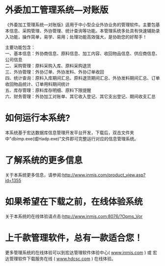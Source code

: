 # 外委加工管理系统—对账版

《外委加工管理系统—对账版》适用于中小型企业外协业务的管理软件。主要包基本信息、采购管理、外协管理、统计查询等功能。本管理系统多处具有快速辅助录入功能，操作简单，易学、易用；处理功能高效强大，是协助您的好帮手！

主要功能包含：  
一、基本信息：外协商信息、原料信息、加工内容、收回物品信息、供应商信息、公司信息  
二、采购管理：原料采购入库、原料采购退货  
三、外协管理：外协订单、外协发料、外协订单收回  
四、统计查询：原料入库期间汇总、原料退货期间汇总、外协发料期间汇总、订单收回物品统计、订单用料期间统计  
五、库存管理：原料库存明细、原料下限提醒  
六、财务管理：外协加工对账单、其它收入登记、其它支出登记、期间收支汇总  

# 如何运行本系统?

本系统基于宏达数据库信息管理开发平台开发，下载后，双击文件夹中"dbimp.exe(或Hadp.exe)"文件即可完整运行对应的信息管理系统。

# 了解系统的更多信息

关于本系统更多信息，请参阅:http://www.inmis.com/product_view.asp?id=1355

# 如果希望在下载之前，在线体验系统

关于本系统的在线体验请点击:http://www.inmis.com:8076/?Opms_Vor

# 上千款管理软件，总有一款适合您！

更多管理系统的在线体验可以到宏达管理软件体验中心( www.inmis.com ) 或 宏达管理软件下载服务在线 ( www.hdcsc.com ) 在线体验。

